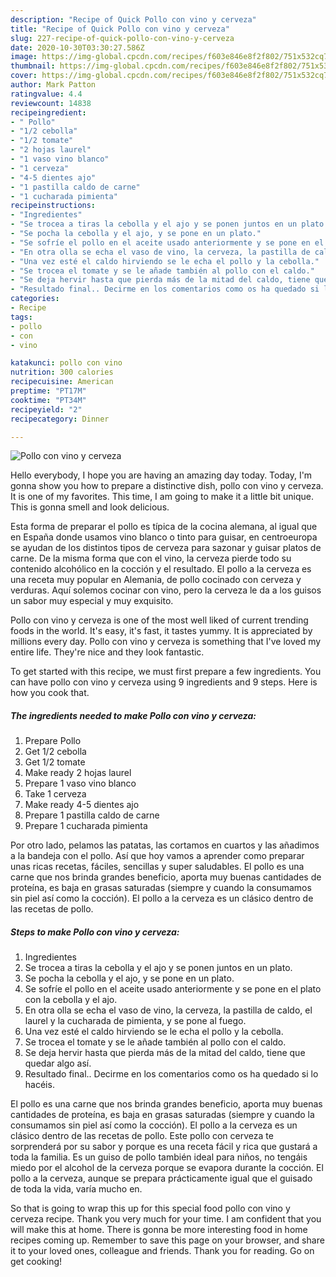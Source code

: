 ```yaml
---
description: "Recipe of Quick Pollo con vino y cerveza"
title: "Recipe of Quick Pollo con vino y cerveza"
slug: 227-recipe-of-quick-pollo-con-vino-y-cerveza
date: 2020-10-30T03:30:27.586Z
image: https://img-global.cpcdn.com/recipes/f603e846e8f2f802/751x532cq70/pollo-con-vino-y-cerveza-foto-principal.jpg
thumbnail: https://img-global.cpcdn.com/recipes/f603e846e8f2f802/751x532cq70/pollo-con-vino-y-cerveza-foto-principal.jpg
cover: https://img-global.cpcdn.com/recipes/f603e846e8f2f802/751x532cq70/pollo-con-vino-y-cerveza-foto-principal.jpg
author: Mark Patton
ratingvalue: 4.4
reviewcount: 14838
recipeingredient:
- " Pollo"
- "1/2 cebolla"
- "1/2 tomate"
- "2 hojas laurel"
- "1 vaso vino blanco"
- "1 cerveza"
- "4-5 dientes ajo"
- "1 pastilla caldo de carne"
- "1 cucharada pimienta"
recipeinstructions:
- "Ingredientes"
- "Se trocea a tiras la cebolla y el ajo y se ponen juntos en un plato."
- "Se pocha la cebolla y el ajo, y se pone en un plato."
- "Se sofríe el pollo en el aceite usado anteriormente y se pone en el plato con la cebolla y el ajo."
- "En otra olla se echa el vaso de vino, la cerveza, la pastilla de caldo, el laurel y la cucharada de pimienta, y se pone al fuego."
- "Una vez esté el caldo hirviendo se le echa el pollo y la cebolla."
- "Se trocea el tomate y se le añade también al pollo con el caldo."
- "Se deja hervir hasta que pierda más de la mitad del caldo, tiene que quedar algo así."
- "Resultado final.. Decirme en los comentarios como os ha quedado si lo hacéis."
categories:
- Recipe
tags:
- pollo
- con
- vino

katakunci: pollo con vino 
nutrition: 300 calories
recipecuisine: American
preptime: "PT17M"
cooktime: "PT34M"
recipeyield: "2"
recipecategory: Dinner

---
```



![Pollo con vino y cerveza](https://img-global.cpcdn.com/recipes/f603e846e8f2f802/751x532cq70/pollo-con-vino-y-cerveza-foto-principal.jpg)

Hello everybody, I hope you are having an amazing day today. Today, I'm gonna show you how to prepare a distinctive dish, pollo con vino y cerveza. It is one of my favorites. This time, I am going to make it a little bit unique. This is gonna smell and look delicious.

Esta forma de preparar el pollo es típica de la cocina alemana, al igual que en España donde usamos vino blanco o tinto para guisar, en centroeuropa se ayudan de los distintos tipos de cerveza para sazonar y guisar platos de carne. De la misma forma que con el vino, la cerveza pierde todo su contenido alcohólico en la cocción y el resultado. El pollo a la cerveza es una receta muy popular en Alemania, de pollo cocinado con cerveza y verduras. Aquí solemos cocinar con vino, pero la cerveza le da a los guisos un sabor muy especial y muy exquisito.

Pollo con vino y cerveza is one of the most well liked of current trending foods in the world. It's easy, it's fast, it tastes yummy. It is appreciated by millions every day. Pollo con vino y cerveza is something that I've loved my entire life. They're nice and they look fantastic.


To get started with this recipe, we must first prepare a few ingredients. You can have pollo con vino y cerveza using 9 ingredients and 9 steps. Here is how you cook that.

<!--inarticleads1-->

##### The ingredients needed to make Pollo con vino y cerveza:

1. Prepare  Pollo
1. Get 1/2 cebolla
1. Get 1/2 tomate
1. Make ready 2 hojas laurel
1. Prepare 1 vaso vino blanco
1. Take 1 cerveza
1. Make ready 4-5 dientes ajo
1. Prepare 1 pastilla caldo de carne
1. Prepare 1 cucharada pimienta


Por otro lado, pelamos las patatas, las cortamos en cuartos y las añadimos a la bandeja con el pollo. Así que hoy vamos a aprender como preparar unas ricas recetas, fáciles, sencillas y super saludables. El pollo es una carne que nos brinda grandes beneficio, aporta muy buenas cantidades de proteína, es baja en grasas saturadas (siempre y cuando la consumamos sin piel así como la cocción). El pollo a la cerveza es un clásico dentro de las recetas de pollo. 

<!--inarticleads2-->

##### Steps to make Pollo con vino y cerveza:

1. Ingredientes
1. Se trocea a tiras la cebolla y el ajo y se ponen juntos en un plato.
1. Se pocha la cebolla y el ajo, y se pone en un plato.
1. Se sofríe el pollo en el aceite usado anteriormente y se pone en el plato con la cebolla y el ajo.
1. En otra olla se echa el vaso de vino, la cerveza, la pastilla de caldo, el laurel y la cucharada de pimienta, y se pone al fuego.
1. Una vez esté el caldo hirviendo se le echa el pollo y la cebolla.
1. Se trocea el tomate y se le añade también al pollo con el caldo.
1. Se deja hervir hasta que pierda más de la mitad del caldo, tiene que quedar algo así.
1. Resultado final.. Decirme en los comentarios como os ha quedado si lo hacéis.


El pollo es una carne que nos brinda grandes beneficio, aporta muy buenas cantidades de proteína, es baja en grasas saturadas (siempre y cuando la consumamos sin piel así como la cocción). El pollo a la cerveza es un clásico dentro de las recetas de pollo. Este pollo con cerveza te sorprenderá por su sabor y porque es una receta fácil y rica que gustará a toda la familia. Es un guiso de pollo también ideal para niños, no tengáis miedo por el alcohol de la cerveza porque se evapora durante la cocción. El pollo a la cerveza, aunque se prepara prácticamente igual que el guisado de toda la vida, varía mucho en. 

So that is going to wrap this up for this special food pollo con vino y cerveza recipe. Thank you very much for your time. I am confident that you will make this at home. There is gonna be more interesting food in home recipes coming up. Remember to save this page on your browser, and share it to your loved ones, colleague and friends. Thank you for reading. Go on get cooking!

